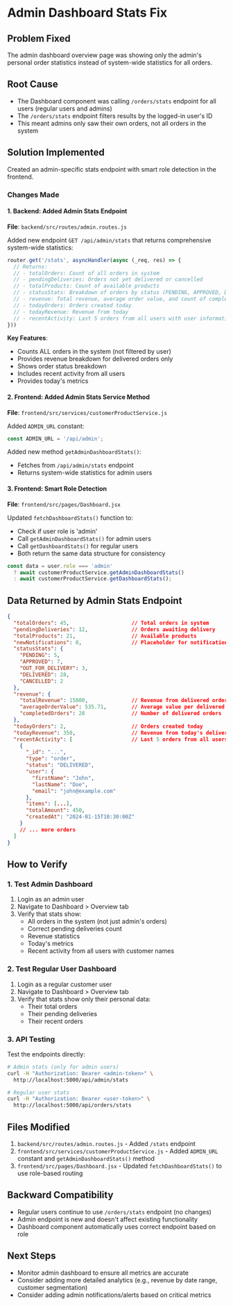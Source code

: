 # Admin Dashboard Stats Fix

## Problem Fixed
The admin dashboard overview page was showing only the admin's personal order statistics instead of system-wide statistics for all orders.

## Root Cause
- The Dashboard component was calling `/orders/stats` endpoint for all users (regular users and admins)
- The `/orders/stats` endpoint filters results by the logged-in user's ID
- This meant admins only saw their own orders, not all orders in the system

## Solution Implemented
Created an admin-specific stats endpoint with smart role detection in the frontend.

### Changes Made

#### 1. Backend: Added Admin Stats Endpoint
**File**: `backend/src/routes/admin.routes.js`

Added new endpoint `GET /api/admin/stats` that returns comprehensive system-wide statistics:

```javascript
router.get('/stats', asyncHandler(async (_req, res) => {
  // Returns:
  // - totalOrders: Count of all orders in system
  // - pendingDeliveries: Orders not yet delivered or cancelled
  // - totalProducts: Count of available products
  // - statusStats: Breakdown of orders by status (PENDING, APPROVED, DELIVERED, CANCELLED, etc.)
  // - revenue: Total revenue, average order value, and count of completed orders
  // - todayOrders: Orders created today
  // - todayRevenue: Revenue from today
  // - recentActivity: Last 5 orders from all users with user information
}))
```

**Key Features**:
- Counts ALL orders in the system (not filtered by user)
- Provides revenue breakdown for delivered orders only
- Shows order status breakdown
- Includes recent activity from all users
- Provides today's metrics

#### 2. Frontend: Added Admin Stats Service Method
**File**: `frontend/src/services/customerProductService.js`

Added `ADMIN_URL` constant:
```javascript
const ADMIN_URL = '/api/admin';
```

Added new method `getAdminDashboardStats()`:
- Fetches from `/api/admin/stats` endpoint
- Returns system-wide statistics for admin users

#### 3. Frontend: Smart Role Detection
**File**: `frontend/src/pages/Dashboard.jsx`

Updated `fetchDashboardStats()` function to:
- Check if user role is 'admin'
- Call `getAdminDashboardStats()` for admin users
- Call `getDashboardStats()` for regular users
- Both return the same data structure for consistency

```javascript
const data = user.role === 'admin' 
  ? await customerProductService.getAdminDashboardStats()
  : await customerProductService.getDashboardStats();
```

## Data Returned by Admin Stats Endpoint

```json
{
  "totalOrders": 45,                    // Total orders in system
  "pendingDeliveries": 12,              // Orders awaiting delivery
  "totalProducts": 21,                  // Available products
  "newNotifications": 0,                // Placeholder for notifications
  "statusStats": {
    "PENDING": 5,
    "APPROVED": 7,
    "OUT_FOR_DELIVERY": 3,
    "DELIVERED": 28,
    "CANCELLED": 2
  },
  "revenue": {
    "totalRevenue": 15000,              // Revenue from delivered orders
    "averageOrderValue": 535.71,        // Average value per delivered order
    "completedOrders": 28               // Number of delivered orders
  },
  "todayOrders": 2,                     // Orders created today
  "todayRevenue": 350,                  // Revenue from today's delivered orders
  "recentActivity": [                   // Last 5 orders from all users
    {
      "_id": "...",
      "type": "order",
      "status": "DELIVERED",
      "user": {
        "firstName": "John",
        "lastName": "Doe",
        "email": "john@example.com"
      },
      "items": [...],
      "totalAmount": 450,
      "createdAt": "2024-01-15T10:30:00Z"
    }
    // ... more orders
  ]
}
```

## How to Verify

### 1. Test Admin Dashboard
1. Login as an admin user
2. Navigate to Dashboard > Overview tab
3. Verify that stats show:
   - All orders in the system (not just admin's orders)
   - Correct pending deliveries count
   - Revenue statistics
   - Today's metrics
   - Recent activity from all users with customer names

### 2. Test Regular User Dashboard
1. Login as a regular customer user
2. Navigate to Dashboard > Overview tab
3. Verify that stats show only their personal data:
   - Their total orders
   - Their pending deliveries
   - Their recent orders

### 3. API Testing
Test the endpoints directly:

```bash
# Admin stats (only for admin users)
curl -H "Authorization: Bearer <admin-token>" \
  http://localhost:5000/api/admin/stats

# Regular user stats
curl -H "Authorization: Bearer <user-token>" \
  http://localhost:5000/api/orders/stats
```

## Files Modified
1. `backend/src/routes/admin.routes.js` - Added `/stats` endpoint
2. `frontend/src/services/customerProductService.js` - Added `ADMIN_URL` constant and `getAdminDashboardStats()` method
3. `frontend/src/pages/Dashboard.jsx` - Updated `fetchDashboardStats()` to use role-based routing

## Backward Compatibility
- Regular users continue to use `/orders/stats` endpoint (no changes)
- Admin endpoint is new and doesn't affect existing functionality
- Dashboard component automatically uses correct endpoint based on role

## Next Steps
- Monitor admin dashboard to ensure all metrics are accurate
- Consider adding more detailed analytics (e.g., revenue by date range, customer segmentation)
- Consider adding admin notifications/alerts based on critical metrics